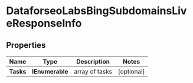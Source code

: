 # DataforseoLabsBingSubdomainsLiveResponseInfo


## Properties

| Name | Type | Description | Notes |
|------------ | ------------- | ------------- | -------------|
**Tasks** | **IEnumerable<DataforseoLabsBingSubdomainsLiveTaskInfo>** | array of tasks |[optional]|